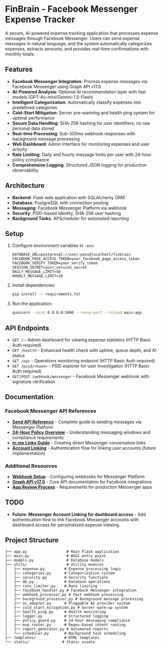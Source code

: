 # FinBrain - Facebook Messenger Expense Tracker

A secure, AI-powered expense tracking application that processes expense messages through Facebook Messenger. Users can send expense messages in natural language, and the system automatically categorizes expenses, extracts amounts, and provides real-time confirmations with monthly totals.

## Features

- **Facebook Messenger Integration**: Process expense messages via Facebook Messenger using Graph API v17.0
- **AI-Powered Analysis**: Optional AI recommendation layer with fast models (GPT-4o-mini/Gemini-1.5-Flash)
- **Intelligent Categorization**: Automatically classify expenses into predefined categories
- **Cold-Start Mitigation**: Server pre-warming and health ping system for optimal performance
- **Secure Data Handling**: SHA-256 hashing for user identifiers, no raw personal data stored
- **Real-time Processing**: Sub-300ms webhook responses with background message processing
- **Web Dashboard**: Admin interface for monitoring expenses and user activity
- **Rate Limiting**: Daily and hourly message limits per user with 24-hour policy compliance
- **Comprehensive Logging**: Structured JSON logging for production observability

## Architecture

- **Backend**: Flask web application with SQLAlchemy ORM
- **Database**: PostgreSQL with connection pooling
- **Messaging**: Facebook Messenger Platform via webhook
- **Security**: PSID-based identity, SHA-256 user hashing
- **Background Tasks**: APScheduler for automated reporting

## Setup

1. Configure environment variables in `.env`:
   ```
   DATABASE_URL=postgresql://user:pass@localhost/finbrain
   FACEBOOK_PAGE_ACCESS_TOKEN=your_facebook_page_access_token
   FACEBOOK_VERIFY_TOKEN=your_verify_token
   SESSION_SECRET=your_session_secret
   DAILY_MESSAGE_LIMIT=50
   HOURLY_MESSAGE_LIMIT=10
   ```

2. Install dependencies:
   ```bash
   pip install -r requirements.txt
   ```

3. Run the application:
   ```bash
   gunicorn --bind 0.0.0.0:5000 --reuse-port --reload main:app
   ```

## API Endpoints

- `GET /` - Admin dashboard for viewing expense statistics (HTTP Basic Auth required)
- `GET /health` - Enhanced health check with uptime, queue depth, and AI status
- `GET /ops` - Operations monitoring endpoint (HTTP Basic Auth required)
- `GET /psid/<hash>` - PSID explorer for user investigation (HTTP Basic Auth required)
- `GET|POST /webhook/messenger` - Facebook Messenger webhook with signature verification

## Documentation

### Facebook Messenger API References

- **[Send API Reference](https://developers.facebook.com/docs/messenger-platform/reference/send-api)** - Complete guide to sending messages via Messenger Platform
- **[24-Hour Policy Overview](https://developers.facebook.com/docs/messenger-platform/policy/policy-overview#messaging_type)** - Understanding messaging windows and compliance requirements
- **[m.me Links Guide](https://developers.facebook.com/docs/messenger-platform/discovery/m-me-links)** - Creating direct Messenger conversation links
- **[Account Linking](https://developers.facebook.com/docs/messenger-platform/identity/account-linking)** - Authentication flow for linking user accounts (future implementation)

### Additional Resources

- **[Webhook Setup](https://developers.facebook.com/docs/messenger-platform/getting-started/webhook-setup)** - Configuring webhooks for Messenger Platform
- **[Graph API v17.0](https://developers.facebook.com/docs/graph-api/overview)** - Core API documentation for Facebook integrations
- **[App Review Process](https://developers.facebook.com/docs/app-review)** - Requirements for production Messenger apps

## TODO

- **Future: Messenger Account Linking for dashboard access** - Add authentication flow to link Facebook Messenger accounts with dashboard access for personalized expense viewing.

## Project Structure

```
├── app.py                  # Main Flask application
├── main.py                 # WSGI entry point
├── models.py               # Database models
├── utils/                  # Utility modules
│   ├── expense.py         # Expense processing logic
│   ├── categories.py      # Categorization system
│   ├── security.py        # Security functions
│   ├── db.py              # Database operations
│   ├── rate_limiter.py    # Rate limiting
│   ├── facebook_handler.py # Facebook Messenger integration
│   ├── webhook_processor.py # Fast webhook processing
│   ├── background_processor.py # Background message processing
│   ├── ai_adapter.py      # Pluggable AI provider system
│   ├── cold_start_mitigation.py # Server warm-up system
│   ├── health_ping.py     # Health monitoring
│   ├── logger.py          # Structured logging
│   ├── policy_guard.py    # 24-hour messaging compliance
│   ├── mvp_router.py      # Regex-based intent routing
│   ├── report_generator.py # Automated reports
│   └── scheduler.py       # Background task scheduling
├── templates/             # HTML templates
└── static/               # Static assets
```